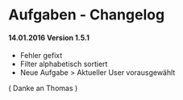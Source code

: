 Aufgaben - Changelog
===
#### 14.01.2016 Version 1.5.1

- Fehler gefixt
- Filter alphabetisch sortiert
- Neue Aufgabe > Aktueller User vorausgewählt

( Danke an Thomas )
